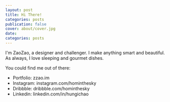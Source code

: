 ```yaml
---
layout: post
title: Hi There!
categories: posts
publication: false
cover: about/cover.jpg
date:   
categories: posts
---
```


I'm ZaoZao, a designer and challenger. I make anything smart and beautiful. As always, I love sleeping and gourmet dishes.

You could find me out of there:

- Portfolio: zzao.im
- Instagram: instagram.com/hominthesky
- Dribbble: dribbble.com/hominthesky
- Linkedin: linkedin.com/in/hungichao
